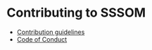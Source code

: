 # Contributing to SSSOM

- [Contribution guidelines](https://github.com/mapping-commons/sssom/blob/master/CONTRIBUTING.md)
- [Code of Conduct](https://github.com/mapping-commons/sssom/blob/master/CODE_OF_CONDUCT.md)
